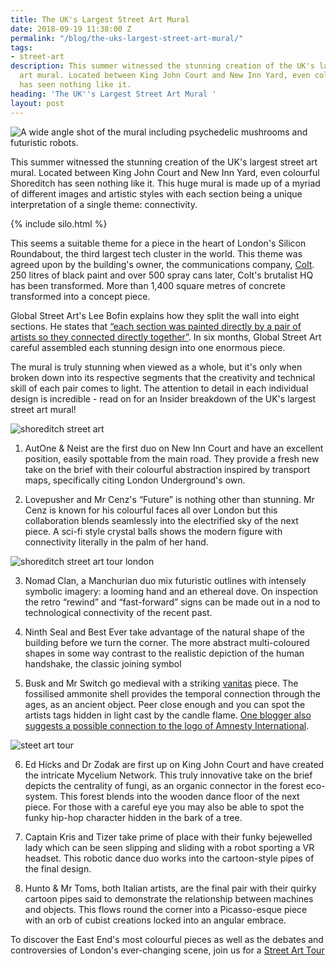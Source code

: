 ```yaml
---
title: The UK's Largest Street Art Mural
date: 2018-09-19 11:38:00 Z
permalink: "/blog/the-uks-largest-street-art-mural/"
tags:
- street-art
description: This summer witnessed the stunning creation of the UK's largest street
  art mural. Located between King John Court and New Inn Yard, even colourful Shoreditch
  has seen nothing like it.
heading: 'The UK''s Largest Street Art Mural '
layout: post
---
```


![A wide angle shot of the mural including  psychedelic mushrooms and futuristic robots.](/uploads/Title%20image,%20may%20need%20to%20retouch-ed7f9c.jpg)

This summer witnessed the stunning creation of the UK's largest street art mural. Located between King John Court and New Inn Yard, even colourful Shoreditch has seen nothing like it. This huge mural is made up of a myriad of different images and artistic styles with each section being a unique interpretation of a single theme: connectivity.  

{% include silo.html %}

This seems a suitable theme for a piece in the heart of London's Silicon Roundabout, the third largest tech cluster in the world. This theme was agreed upon by the building's owner, the communications company, [Colt](https://www.colt.net/). 250 litres of black paint and over 500 spray cans later, Colt's brutalist HQ has been transformed. More than 1,400 square metres of concrete transformed into a concept piece.  

Global Street Art's Lee Bofin explains how they split the wall into eight sections. He states that [“each section was painted directly by a pair of artists so they connected directly together”](https://www.bbc.co.uk/news/av/uk-45054525/1400-square-metres-of-artwork-on-concrete). In six months, Global Street Art careful assembled each stunning design into one enormous piece.


The mural is truly stunning when viewed as a whole, but it's only when broken down into its respective segments that the creativity and technical skill of each pair comes to light. The attention to detail in each individual design is incredible - read on for an Insider breakdown of the UK's largest street art mural!  

![shoreditch street art](/uploads/After%20number%201.jpg)

1) AutOne & Neist are the first duo on New Inn Court and have an excellent position, easily spottable from the main road. They provide a fresh new take on the brief with their colourful abstraction inspired by transport maps, specifically citing London Underground's own.

2) Lovepusher and Mr Cenz's “Future” is nothing other than stunning. Mr Cenz is known for his colourful faces all over London but this collaboration blends seamlessly into the electrified sky of the next piece. A sci-fi style crystal balls shows the modern figure with connectivity literally in the palm of her hand.

![shoreditch street art tour london](/uploads/After%20number%203.jpg)

3) Nomad Clan, a Manchurian duo mix futuristic outlines with intensely symbolic imagery: a looming hand and an ethereal dove. On inspection the retro “rewind” and “fast-forward” signs can be made out in a nod to technological connectivity of the recent past.

4) Ninth Seal and Best Ever take advantage of the natural shape of the building before we turn the corner. The more abstract multi-coloured shapes in some way contrast to the realistic depiction of the human handshake, the classic joining symbol

5) Busk and Mr Switch go medieval with a striking [vanitas](https://www.tate.org.uk/art/art-terms/v/vanitas) piece. The fossilised ammonite shell provides the temporal connection through the ages, as an ancient object. Peer close enough and you can spot the artists tags hidden in light cast by the candle flame. [One blogger also suggests a possible connection to the logo of Amnesty International](http://graffoto1.blogspot.com/).  

![steet art tour](/uploads/Mycellium%20network.jpg)

6) Ed Hicks and Dr Zodak are first up on King John Court and have created the intricate Mycelium Network. This truly innovative take on the brief depicts the centrality of fungi, as an organic connector in the forest eco-system. This forest blends into the wooden dance floor of the next piece. For those with a careful eye you may also be able to spot the funky hip-hop character hidden in the bark of a tree.

7) Captain Kris and Tizer take prime of place with their funky bejewelled lady which can be seen slipping and sliding with a robot sporting a VR headset. This robotic dance duo works into the cartoon-style pipes of the final design.  

8) Hunto & Mr Toms, both Italian artists, are the final pair with their quirky cartoon pipes said to demonstrate the relationship between machines and objects. This flows round the corner into a Picasso-esque piece with an orb of cubist creations locked into an angular embrace.





To discover the East End's most colourful pieces as well as the debates and controversies of London's ever-changing scene, join us for a [Street Art Tour](https://www.insider-london.co.uk/tours/street-art-tour-london/)  
